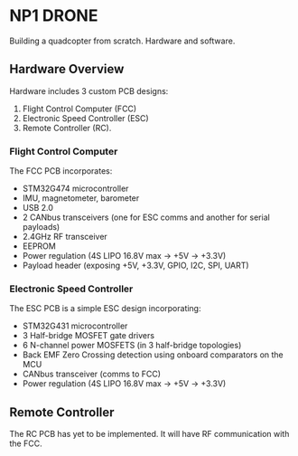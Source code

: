 # NP1 DRONE
Building a quadcopter from scratch. Hardware and software.
## Hardware Overview
Hardware includes 3 custom PCB designs: 
1. Flight Control Computer (FCC)
2. Electronic Speed Controller (ESC)
3. Remote Controller (RC).
### Flight Control Computer
The FCC PCB incorporates:
- STM32G474 microcontroller
- IMU, magnetometer, barometer
- USB 2.0
- 2 CANbus transceivers (one for ESC comms and another for serial payloads)
- 2.4GHz RF transceiver
- EEPROM
- Power regulation (4S LIPO 16.8V max -> +5V -> +3.3V)
- Payload header (exposing +5V, +3.3V, GPIO, I2C, SPI, UART)
### Electronic Speed Controller
The ESC PCB is a simple ESC design incorporating:
- STM32G431 microcontroller
- 3 Half-bridge MOSFET gate drivers
- 6 N-channel power MOSFETS (in 3 half-bridge topologies)
- Back EMF Zero Crossing detection using onboard comparators on the MCU
- CANbus transceiver (comms to FCC)
- Power regulation (4S LIPO 16.8V max -> +5V -> +3.3V)
## Remote Controller
The RC PCB has yet to be implemented. It will have RF communication with the FCC.



